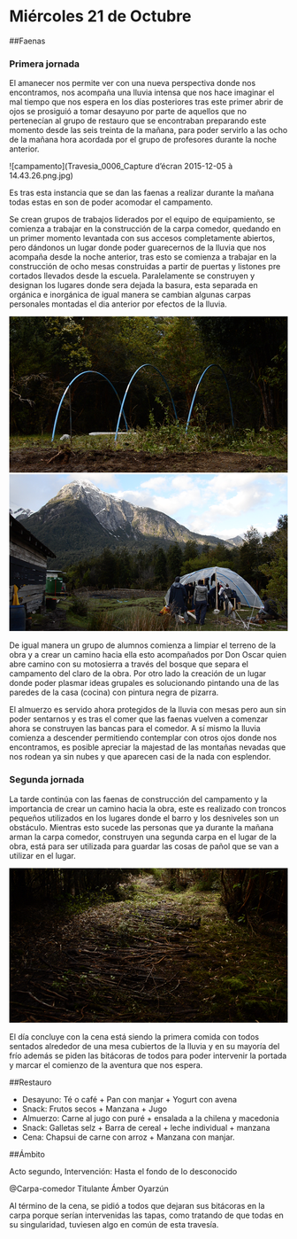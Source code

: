 # Miércoles 21 de Octubre

##Faenas

### Primera jornada
El amanecer nos permite ver con una nueva perspectiva donde nos encontramos, nos acompaña una lluvia intensa que nos hace imaginar el mal tiempo que nos espera en los días posteriores tras este primer abrir de ojos se prosiguió  a tomar desayuno  por parte de aquellos que no pertenecían al grupo de restauro que se encontraban preparando este momento desde las seis treinta de la mañana, para poder servirlo a las ocho de la mañana hora acordada por el grupo de profesores durante la noche anterior.

![campamento](Travesia_0006_Capture d’écran 2015-12-05 à 14.43.26.png.jpg)

Es tras esta instancia  que se dan las faenas a realizar durante la mañana todas estas en son de poder acomodar el campamento.

Se crean grupos de trabajos liderados por el equipo de equipamiento, se comienza a trabajar en la construcción de la carpa comedor, quedando en un primer momento levantada con sus accesos completamente abiertos, pero dándonos un lugar donde poder guarecernos de la lluvia que nos acompaña desde la noche anterior, tras esto se comienza a trabajar en la construcción de ocho mesas construidas a partir de puertas y listones pre cortados llevados desde la escuela. Paralelamente se construyen y designan  los lugares donde sera dejada la basura, esta separada en orgánica e inorgánica de igual manera se cambian algunas carpas personales montadas el dia anterior por efectos de la lluvia.

![carpa pañol](i/fotos/CarpaPanol.png)
![campamento](i/fotos/CarpaCampemento.png)


De igual manera un grupo de alumnos comienza a limpiar el terreno de la obra y a crear un camino hacia ella esto acompañados por Don Oscar quien abre camino con su motosierra a través del bosque que separa el campamento del claro de la obra. Por otro lado la creación de un lugar donde poder plasmar ideas grupales es solucionando pintando una de las paredes de la casa (cocina) con pintura negra de pizarra.

El almuerzo es servido ahora protegidos de la lluvia con mesas pero aun sin poder sentarnos y es tras el comer que las faenas vuelven a comenzar ahora se construyen las bancas para el comedor. A sí mismo la lluvia comienza a descender permitiendo contemplar con otros ojos donde nos encontramos, es posible apreciar la majestad de las montañas nevadas que nos rodean ya sin nubes y que aparecen casi de la nada con esplendor.


### Segunda jornada 

La tarde continúa con las faenas de construcción del campamento y la importancia de crear un camino hacia la obra, este es realizado con troncos pequeños utilizados en los lugares donde el barro y los desniveles son un obstáculo. Mientras esto sucede las personas que ya durante la mañana arman la carpa comedor, construyen una segunda carpa en el lugar de la obra, está para ser utilizada para guardar las cosas de pañol que se van a utilizar en el lugar.

![Camino](i/fotos/Camino.png)

El día concluye con la cena está siendo la primera comida con todos sentados alrededor de una mesa cubiertos de la lluvia y en su mayoría del frío además se piden las bitácoras de todos para poder intervenir la portada y marcar el comienzo de la aventura que nos espera.

   	
##Restauro

- Desayuno: Té o café + Pan con manjar + Yogurt con avena
- Snack: Frutos secos + Manzana + Jugo
- Almuerzo: Carne al jugo con puré + ensalada a la chilena y macedonia
- Snack: Galletas selz + Barra de cereal + leche individual + manzana
- Cena: Chapsui de carne con arroz + Manzana con manjar. 



##Ámbito

Acto segundo, Intervención: Hasta el fondo de lo desconocido

@Carpa-comedor Titulante Ámber Oyarzún

Al término de la cena, se pidió a todos que dejaran sus bitácoras en la carpa porque serían intervenidas las tapas, como tratando de que todas en su singularidad, tuviesen algo en común de esta travesía.

